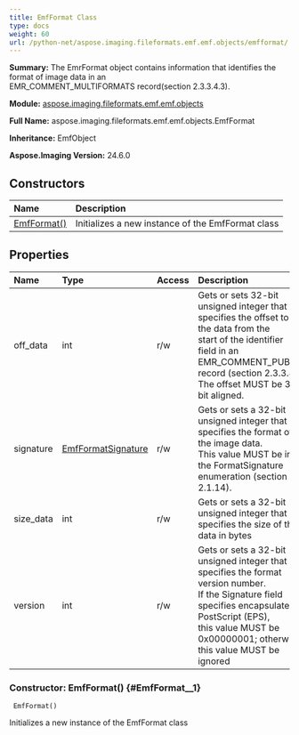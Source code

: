 ```yaml
---
title: EmfFormat Class
type: docs
weight: 60
url: /python-net/aspose.imaging.fileformats.emf.emf.objects/emfformat/
---
```


**Summary:** The EmrFormat object contains information that identifies the format of image data in an<br/>            EMR_COMMENT_MULTIFORMATS record(section 2.3.3.4.3).

**Module:** [aspose.imaging.fileformats.emf.emf.objects](/imaging/python-net/aspose.imaging.fileformats.emf.emf.objects/)

**Full Name:** aspose.imaging.fileformats.emf.emf.objects.EmfFormat

**Inheritance:** EmfObject

**Aspose.Imaging Version:** 24.6.0

## **Constructors**
| **Name** | **Description** |
| :- | :- |
| [EmfFormat()](#EmfFormat__1) | Initializes a new instance of the EmfFormat class |
## **Properties**
| **Name** | **Type** | **Access** | **Description** |
| :- | :- | :- | :- |
| off_data | int | r/w | Gets or sets 32-bit unsigned integer that specifies the offset to the data from the <br/>            start of the identifier field in an EMR_COMMENT_PUBLIC record (section 2.3.3.4). <br/>            The offset MUST be 32-bit aligned. |
| signature | [EmfFormatSignature](/imaging/python-net/aspose.imaging.fileformats.emf.emf.consts/emfformatsignature/) | r/w | Gets or sets a 32-bit unsigned integer that specifies the format of the image data. <br/>            This value MUST be in the FormatSignature enumeration (section 2.1.14). |
| size_data | int | r/w | Gets or sets a 32-bit unsigned integer that specifies the size of the data in bytes |
| version | int | r/w | Gets or sets a 32-bit unsigned integer that specifies the format version number. <br/>            If the Signature field specifies encapsulated PostScript (EPS), <br/>            this value MUST be 0x00000001; otherwise, this value MUST be ignored |


### Constructor: EmfFormat() {#EmfFormat__1}


```
 EmfFormat() 
```

Initializes a new instance of the EmfFormat class

